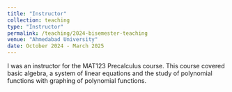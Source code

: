 ```yaml
---
title: "Instructor"
collection: teaching
type: "Instructor"
permalink: /teaching/2024-bisemester-teaching
venue: "Ahmedabad University"
date: October 2024 - March 2025
---
```

I was an instructor for the MAT123 Precalculus course. This course covered basic algebra, a system of linear equations and the study of polynomial functions with graphing of polynomial functions.
